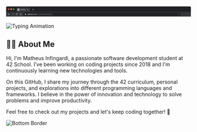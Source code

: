 ![Minha Imagem](https://raw.githubusercontent.com/matheusinfingardi/matheusinfingardi/main/border-top.png)


![Typing Animation](https://readme-typing-svg.herokuapp.com?font=Fira+Code&weight=500&size=22&pause=1000&color=6A8CAF&width=435&lines=Hello%2C+I'm+Matheus+Infingardi!;Welcome+to+my+GitHub+Profile!)

## 👨‍💻 About Me

Hi, I'm Matheus Infingardi, a passionate software development student at 42 School. I’ve been working on coding projects since 2018 and I'm continuously learning new technologies and tools.

On this GitHub, I share my journey through the 42 curriculum, personal projects, and explorations into different programming languages and frameworks. I believe in the power of innovation and technology to solve problems and improve productivity.

Feel free to check out my projects and let's keep coding together! 🚀


![Bottom Border](https://your-image-url.com/bottom-border.png)
